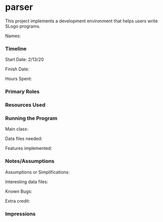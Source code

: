 parser
====

This project implements a development environment that helps users write SLogo programs.

Names:


### Timeline

Start Date: 2/13/20

Finish Date: 

Hours Spent:

### Primary Roles


### Resources Used


### Running the Program

Main class:

Data files needed: 

Features implemented:



### Notes/Assumptions

Assumptions or Simplifications:

Interesting data files:

Known Bugs:

Extra credit:


### Impressions

